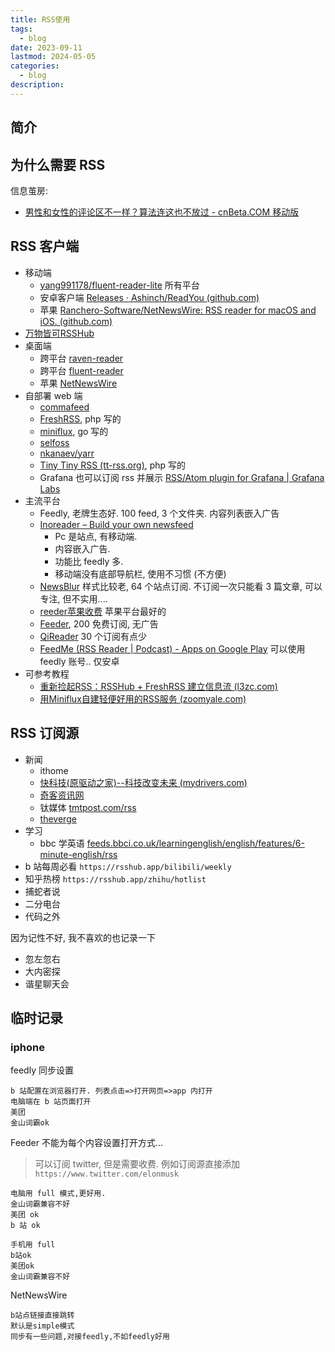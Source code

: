 ```yaml
---
title: RSS使用
tags:
  - blog
date: 2023-09-11
lastmod: 2024-05-05
categories:
  - blog
description: 
---
```


## 简介

## 为什么需要 RSS

信息茧房:

- [男性和女性的评论区不一样？算法连这也不放过 - cnBeta.COM 移动版](https://m.cnbeta.com.tw/view/1382883.htm)

## RSS 客户端

- 移动端
    - [yang991178/fluent-reader-lite](https://github.com/yang991178/fluent-reader-lite) 所有平台
    - 安卓客户端 [Releases · Ashinch/ReadYou (github.com)](https://github.com/Ashinch/ReadYou)
    - 苹果 [Ranchero-Software/NetNewsWire: RSS reader for macOS and iOS. (github.com)](https://github.com/Ranchero-Software/NetNewsWire)
- [万物皆可RSSHub](https://docs.rsshub.app/routes/bbs#v2ex-zui-re-%2F-zui-xin-zhu-ti)
- 桌面端
    - 跨平台 [raven-reader](https://github.com/hello-efficiency-inc/raven-reader)
    - 跨平台 [fluent-reader]( https://github.com/yang991178/fluent-reader )
    - 苹果 [NetNewsWire](https://github.com/Ranchero-Software/NetNewsWire)
- 自部署 web 端
    - [commafeed](https://github.com/Athou/commafeed)
    - [FreshRSS](https://github.com/FreshRSS/FreshRSS), php 写的
    - [miniflux](https://github.com/miniflux/v2), go 写的
    - [selfoss](https://selfoss.aditu.de/)
    - [nkanaev/yarr](https://github.com/nkanaev/yarr)
    - [Tiny Tiny RSS (tt-rss.org)](https://tt-rss.org/), php 写的
    - Grafana 也可以订阅 rss 并展示 [RSS/Atom plugin for Grafana | Grafana Labs](https://grafana.com/grafana/plugins/volkovlabs-rss-datasource/?tab=installation)
- 主流平台
    - Feedly, 老牌生态好. 100 feed, 3 个文件夹. 内容列表嵌入广告
    - [Inoreader – Build your own newsfeed](https://www.inoreader.com/zh-hans/)
        - Pc 是站点, 有移动端.
        - 内容嵌入广告.
        - 功能比 feedly 多.
        - 移动端没有底部导航栏, 使用不习惯 (不方便)
    - [NewsBlur](https://newsblur.com/) 样式比较老, 64 个站点订阅. 不订阅一次只能看 3 篇文章, 可以专注, 但不实用....
    - [reeder苹果收费](https://reederapp.com/) 苹果平台最好的
    - [Feeder](https://feeder.co/), 200 免费订阅, 无广告
    - [QiReader](https://www.qireader.com/) 30 个订阅有点少
    - [FeedMe (RSS Reader | Podcast) - Apps on Google Play](https://play.google.com/store/apps/details?id=com.seazon.feedme&hl=en_US) 可以使用 feedly 账号.. 仅安卓
- 可参考教程
    - [重新捡起RSS：RSSHub + FreshRSS 建立信息流 (l3zc.com)](https://l3zc.com/2023/07/rsshub-freshrss-information-flow/)
    - [用Miniflux自建轻便好用的RSS服务 (zoomyale.com)](http://zoomyale.com/2018/miniflux_rss/)

## RSS 订阅源

- 新闻
    - ithome 
    - [快科技(原驱动之家)--科技改变未来 (mydrivers.com)](https://rss.mydrivers.com/)
    - [奇客资讯网](https://www.solidot.org/)
    - 钛媒体 [tmtpost.com/rss](https://www.tmtpost.com/rss)
    - [theverge](http://www.theverge.com/rss/index.xml)
- 学习
    - bbc 学英语 [feeds.bbci.co.uk/learningenglish/english/features/6-minute-english/rss](http://feeds.bbci.co.uk/learningenglish/english/features/6-minute-english/rss)
- b 站每周必看 `https://rsshub.app/bilibili/weekly`
- 知乎热榜 `https://rsshub.app/zhihu/hotlist`
- 捕蛇者说
- 二分电台
- 代码之外

因为记性不好, 我不喜欢的也记录一下

- 忽左忽右
- 大内密探
- 谐星聊天会

## 临时记录

### iphone

feedly 同步设置

```
b 站配置在浏览器打开. 列表点击=>打开网页=>app 内打开
电脑端在 b 站页面打开
美团
金山词霸ok
```

Feeder 不能为每个内容设置打开方式...

> 可以订阅 twitter, 但是需要收费. 例如订阅源直接添加 `https://www.twitter.com/elonmusk`

```
电脑用 full 模式,更好用.
金山词霸兼容不好
美团 ok
b 站 ok

手机用 full
b站ok
美团ok
金山词霸兼容不好
```

NetNewsWire

```shell
b站点链接直接跳转
默认是simple模式
同步有一些问题,对接feedly,不如feedly好用
```

